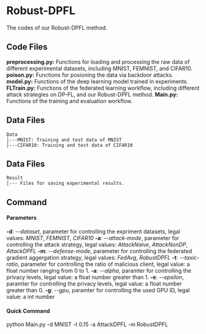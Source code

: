 # Robust-DPFL
The codes of our Robust-DPFL method. 

## Code Files
**preprocessing.py:** Functions for loading and processing the raw data of different experimental datasets, including MNIST, FEMNIST, and CIFAR10.
**poison.py:** Functions for posioning the data via backdoor attacks.
**model.py:** Functions of the deep learning model trained in experiments.
**FLTrain.py:** Functions of the federated learning workflow, including different attack strategies on DP-FL, and our Robust-DPFL method.
**Main.py:** Functions of the training and evaluation workflow.

## Data Files
```
Data
│---MNIST: Training and test data of MNIST 
│---CIFAR10: Training and test data of CIFAR10
```

## Data Files
```
Result
│--- Files for saving experimental results.
```

## Command 
#### Parameters
**-d**: *--dataset*, parameter for controlling the expriment datasets, legal values: *MNIST*, *FEMNIST*, *CIFAR10*
**-a**: *--attack-mode*, parameter for controlling the attack strategy, legal values: *AttackNaive*, *AttackNonDP*, *AttackDPFL*
**-m**: *--defense-mode*, parameter for controlling the federated gradient aggergation strategy, legal values: *FedAvg*, *RobustDPFL*
**-t**: *--taxic-ratio*, parameter for controlling the ratio of malicious client, legal value: a float number ranging from 0 to 1.
**-a**: *--alpha*, paramter for controlling the privacy levels, legal value: a float number greater than 1.
**-e**: *--epsilon*, paramter for controlling the privacy levels, legal value: a float number greater than 0.
**-g**: *--gpu*, paramter for controlling the used GPU ID, legal value: a int number

#### Quick Command
python Main.py -d MNIST -t 0.15 -a AttackDPFL -m RobustDPFL